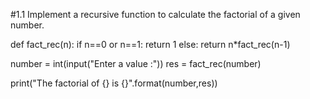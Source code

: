 #1.1 Implement a recursive function to calculate the factorial of a given number.

def fact_rec(n):
  if n==0 or n==1:
    return 1
  else:
    return n*fact_rec(n-1)

number = int(input("Enter a value :"))
res = fact_rec(number)

print("The factorial of {} is {}".format(number,res)) 
